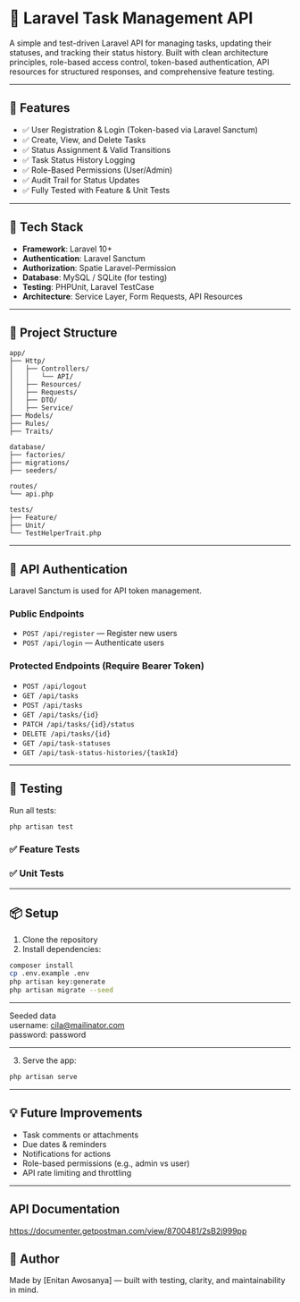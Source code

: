 # 📝 Laravel Task Management API

A simple and test-driven Laravel API for managing tasks, updating their statuses, and tracking their status history.
Built with clean architecture principles, role-based access control, token-based authentication, 
API resources for structured responses, and comprehensive feature testing.

---

## 🚀 Features

- ✅ User Registration & Login (Token-based via Laravel Sanctum)
- ✅ Create, View, and Delete Tasks
- ✅ Status Assignment & Valid Transitions
- ✅ Task Status History Logging
- ✅ Role-Based Permissions (User/Admin)
- ✅ Audit Trail for Status Updates
- ✅ Fully Tested with Feature & Unit Tests

---

## 🔧 Tech Stack

- **Framework**: Laravel 10+
- **Authentication**: Laravel Sanctum
- **Authorization**: Spatie Laravel-Permission
- **Database**: MySQL / SQLite (for testing)
- **Testing**: PHPUnit, Laravel TestCase
- **Architecture**: Service Layer, Form Requests, API Resources

---

## 📁 Project Structure

```
app/
├── Http/
│   ├── Controllers/
│   │   └── API/       
│   ├── Resources/     
│   ├── Requests/   
│   ├── DTO/       
│   ├── Service/       
├── Models/       
├── Rules/       
├── Traits/            

database/
├── factories/         
├── migrations/        
├── seeders/           

routes/
└── api.php            

tests/
├── Feature/           
├── Unit/              
└── TestHelperTrait.php 
```

---

## 🔐 API Authentication

Laravel Sanctum is used for API token management.

### Public Endpoints
- `POST /api/register` — Register new users
- `POST /api/login` — Authenticate users

### Protected Endpoints (Require Bearer Token)
- `POST /api/logout`
- `GET /api/tasks`
- `POST /api/tasks`
- `GET /api/tasks/{id}`
- `PATCH /api/tasks/{id}/status`
- `DELETE /api/tasks/{id}`
- `GET /api/task-statuses`
- `GET /api/task-status-histories/{taskId}`

---

## 🧪 Testing

Run all tests:

```bash
php artisan test
```

### ✅ Feature Tests

### ✅ Unit Tests


---

## 📦 Setup

1. Clone the repository
2. Install dependencies:

```bash
composer install
cp .env.example .env
php artisan key:generate
php artisan migrate --seed
```
---
Seeded data
<br>username: cila@mailinator.com
<br>password: password

---

3. Serve the app:

```bash
php artisan serve
```

---

## 💡 Future Improvements

- Task comments or attachments
- Due dates & reminders
- Notifications for actions
- Role-based permissions (e.g., admin vs user)
- API rate limiting and throttling

---


##  API Documentation

https://documenter.getpostman.com/view/8700481/2sB2j999pp

## 👤 Author

Made by [Enitan Awosanya] — built with testing, clarity, and maintainability in mind.
